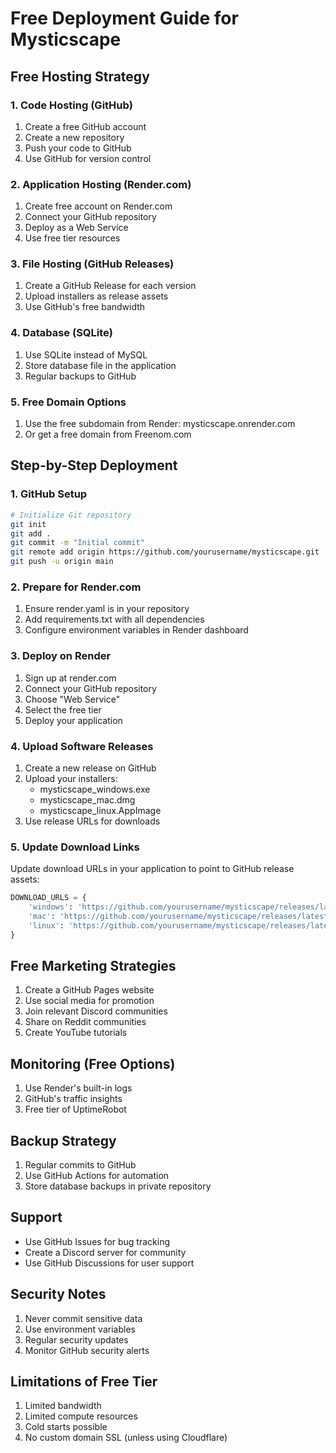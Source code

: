 # Free Deployment Guide for Mysticscape

## Free Hosting Strategy

### 1. Code Hosting (GitHub)
1. Create a free GitHub account
2. Create a new repository
3. Push your code to GitHub
4. Use GitHub for version control

### 2. Application Hosting (Render.com)
1. Create free account on Render.com
2. Connect your GitHub repository
3. Deploy as a Web Service
4. Use free tier resources

### 3. File Hosting (GitHub Releases)
1. Create a GitHub Release for each version
2. Upload installers as release assets
3. Use GitHub's free bandwidth

### 4. Database (SQLite)
1. Use SQLite instead of MySQL
2. Store database file in the application
3. Regular backups to GitHub

### 5. Free Domain Options
1. Use the free subdomain from Render: mysticscape.onrender.com
2. Or get a free domain from Freenom.com

## Step-by-Step Deployment

### 1. GitHub Setup
```bash
# Initialize Git repository
git init
git add .
git commit -m "Initial commit"
git remote add origin https://github.com/yourusername/mysticscape.git
git push -u origin main
```

### 2. Prepare for Render.com
1. Ensure render.yaml is in your repository
2. Add requirements.txt with all dependencies
3. Configure environment variables in Render dashboard

### 3. Deploy on Render
1. Sign up at render.com
2. Connect your GitHub repository
3. Choose "Web Service"
4. Select the free tier
5. Deploy your application

### 4. Upload Software Releases
1. Create a new release on GitHub
2. Upload your installers:
   - mysticscape_windows.exe
   - mysticscape_mac.dmg
   - mysticscape_linux.AppImage
3. Use release URLs for downloads

### 5. Update Download Links
Update download URLs in your application to point to GitHub release assets:
```python
DOWNLOAD_URLS = {
    'windows': 'https://github.com/yourusername/mysticscape/releases/latest/download/mysticscape_windows.exe',
    'mac': 'https://github.com/yourusername/mysticscape/releases/latest/download/mysticscape_mac.dmg',
    'linux': 'https://github.com/yourusername/mysticscape/releases/latest/download/mysticscape_linux.AppImage'
}
```

## Free Marketing Strategies
1. Create a GitHub Pages website
2. Use social media for promotion
3. Join relevant Discord communities
4. Share on Reddit communities
5. Create YouTube tutorials

## Monitoring (Free Options)
1. Use Render's built-in logs
2. GitHub's traffic insights
3. Free tier of UptimeRobot

## Backup Strategy
1. Regular commits to GitHub
2. Use GitHub Actions for automation
3. Store database backups in private repository

## Support
- Use GitHub Issues for bug tracking
- Create a Discord server for community
- Use GitHub Discussions for user support

## Security Notes
1. Never commit sensitive data
2. Use environment variables
3. Regular security updates
4. Monitor GitHub security alerts

## Limitations of Free Tier
1. Limited bandwidth
2. Limited compute resources
3. Cold starts possible
4. No custom domain SSL (unless using Cloudflare)
